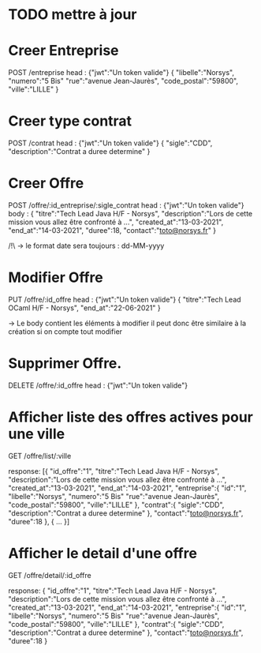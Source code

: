 # TODO mettre à jour

# Creer Entreprise

POST /entreprise
head : {"jwt":"Un token valide"}
{
	"libelle":"Norsys",
	"numero":"5 Bis"
	"rue":"avenue Jean-Jaurès",
	"code_postal":"59800",
	"ville":"LILLE"
}

# Creer type contrat

POST /contrat
head : {"jwt":"Un token valide"}
{
		"sigle":"CDD",
		"description":"Contrat a duree determine"
}

# Creer Offre

POST /offre/:id_entreprise/:sigle_contrat
head : {"jwt":"Un token valide"}
body : {
"titre":"Tech Lead Java H/F - Norsys",
"description":"Lors de cette mission vous allez être confronté à ...",
"created_at":"13-03-2021",
"end_at":"14-03-2021",
"duree":18,
"contact":"toto@norsys.fr"
}

/!\ 
-> le format date sera toujours : dd-MM-yyyy

# Modifier Offre

PUT /offre/:id_offre
head : {"jwt":"Un token valide"}
{
	"titre":"Tech Lead OCaml H/F - Norsys",
    "end_at":"22-06-2021"
}

-> Le body contient les éléments à modifier il peut donc être similaire à la création si on compte tout modifier

# Supprimer Offre.

DELETE /offre/:id_offre
head : {"jwt":"Un token valide"}


# Afficher liste des offres actives pour une ville

GET /offre/list/:ville

response: 
[{
	"id_offre":"1",
	"titre":"Tech Lead Java H/F - Norsys",
	"description":"Lors de cette mission vous allez être confronté à ...",
	"created_at":"13-03-2021",
	"end_at":"14-03-2021",
	"entreprise":{
		"id":"1",
		"libelle":"Norsys",
		"numero":"5 Bis"
		"rue":"avenue Jean-Jaurès",
		"code_postal":"59800",
		"ville":"LILLE"
	},
	"contrat":{
		"sigle":"CDD",
		"description":"Contrat a duree determine"
	},
	"contact":"toto@norsys.fr",
	"duree":18
},
{
...
}]

# Afficher le detail d'une offre

GET /offre/detail/:id_offre
 
response: 
{
	"id_offre":"1",
	"titre":"Tech Lead Java H/F - Norsys",
	"description":"Lors de cette mission vous allez être confronté à ...",
	"created_at":"13-03-2021",
	"end_at":"14-03-2021",
	"entreprise":{
		"id":"1",
		"libelle":"Norsys",
		"numero":"5 Bis"
		"rue":"avenue Jean-Jaurès",
		"code_postal":"59800",
		"ville":"LILLE"
	},
	"contrat":{
		"sigle":"CDD",
		"description":"Contrat a duree determine"
	},
	"contact":"toto@norsys.fr",
	"duree":18
}